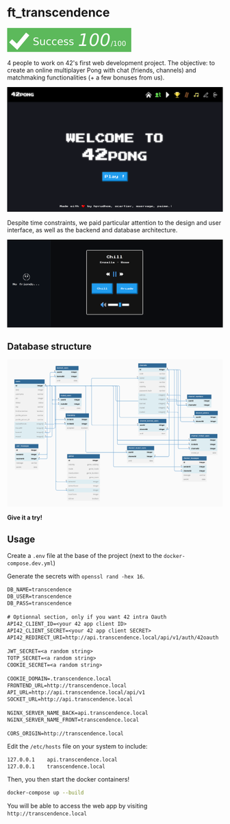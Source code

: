 # ft_transcendence

![Our grade (100%)](.readme/grade.svg)

4 people to work on 42's first web development project. The objective: to create an online multiplayer Pong with chat (friends, channels) and matchmaking functionalities (+ a few bonuses from us).

![The welcome screen](.readme/welcome-screen.png)

Despite time constraints, we paid particular attention to the design and user interface, as well as the backend and database architecture.

![The bonus music player](.readme/music-player.png)
## Database structure

![The database structure diagram](.readme/database-structure.png)

**Give it a try!**
## Usage

Create a `.env` file at the base of the project (next to the `docker-compose.dev.yml`)

Generate the secrets with `openssl rand -hex 16`.

```env
DB_NAME=transcendence
DB_USER=transcendence
DB_PASS=transcendence

# Optionnal section, only if you want 42 intra Oauth
API42_CLIENT_ID=<your 42 app client ID>
API42_CLIENT_SECRET=<your 42 app client SECRET>
API42_REDIRECT_URI=http://api.transcendence.local/api/v1/auth/42oauth

JWT_SECRET=<a random string>
TOTP_SECRET=<a random string>
COOKIE_SECRET=<a random string>

COOKIE_DOMAIN=.transcendence.local
FRONTEND_URL=http://transcendence.local
API_URL=http://api.transcendence.local/api/v1
SOCKET_URL=http://api.transcendence.local

NGINX_SERVER_NAME_BACK=api.transcendence.local
NGINX_SERVER_NAME_FRONT=transcendence.local

CORS_ORIGIN=http://transcendence.local
```

Edit the `/etc/hosts` file on your system to include:

```
127.0.0.1    api.transcendence.local
127.0.0.1    transcendence.local
```

Then, you then start the docker containers!

```bash
docker-compose up --build
```

You will be able to access the web app by visiting `http://transcendence.local`
